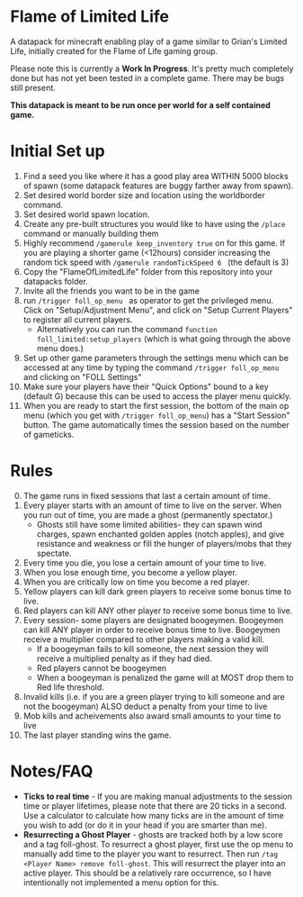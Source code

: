 # Flame of Limited Life
A datapack for minecraft enabling play of a game similar to Grian's Limited Life, initially created for the Flame of Life gaming group.

Please note this is currently a **Work In Progress**. It's pretty much completely done but has not yet been tested in a complete game. There may be bugs still present.

**This datapack is meant to be run once per world for a self contained game.**

# Initial Set up

1. Find a seed you like where it has a good play area WITHIN 5000 blocks of spawn (some datapack features are buggy farther away from spawn).
2. Set desired world border size and location using the worldborder command.
3. Set desired world spawn location.
4. Create any pre-built structures you would like to have using the ```/place ``` command or manually building them
5. Highly recommend ```/gamerule keep_inventory true``` on for this game. If you are playing a shorter game (<12hours) consider increasing the random tick speed with ```/gamerule randomTickSpeed 6 ``` (the default is 3)
6. Copy the "FlameOfLimitedLife" folder from this repository into your datapacks folder.
7. Invite all the friends you want to be in the game
8. run ```/trigger foll_op_menu ``` as operator to get the privileged menu. Click on "Setup/Adjustment Menu", and click on "Setup Current Players" to register all current players.
	- Alternatively you can run the command ```function foll_limited:setup_players``` (which is what going through the above menu does.)
9. Set up other game parameters through the settings menu which can be accessed at any time by typing the command ```/trigger foll_op_menu``` and clicking on "FOLL Settings"
10. Make sure your players have their "Quick Options" bound to a key (default G) because this can be used to access the player menu quickly.
11. When you are ready to start the first session, the bottom of the main op menu (which you get with ```/trigger foll_op_menu```) has a "Start Session" button. The game automatically times the session based on the number of gameticks.


# Rules

0. The game runs in fixed sessions that last a certain amount of time.
1. Every player starts with an amount of time to live on the server. When you run out of time, you are made a ghost (permanently spectator.)
	- Ghosts still have some limited abilities- they can spawn wind charges, spawn enchanted golden apples (notch apples), and give resistance and weakness or fill the hunger of players/mobs that they spectate.
2. Every time you die, you lose a certain amount of your time to live.
3. When you lose enough time, you become a yellow player.
4. When you are critically low on time you become a red player.
5. Yellow players can kill dark green players to receive some bonus time to live.
6. Red players can kill ANY other player to receive some bonus time to live.
7. Every session- some players are designated boogeymen. Boogeymen can kill ANY player in order to receive bonus time to live. Boogeymen receive a multiplier compared to other players making a valid kill.
	- If a boogeyman fails to kill someone, the next session they will receive a multiplied penalty as if they had died.
	- Red players cannot be boogeymen
	- When a boogeyman is penalized the game will at MOST drop them to Red life threshold.
8. Invalid kills (i.e. if you are a green player trying to kill someone and are not the boogeyman) ALSO deduct a penalty from your time to live
9. Mob kills and acheivements also award small amounts to your time to live
10. The last player standing wins the game.


# Notes/FAQ

- **Ticks to real time** - If you are making manual adjustments to the session time or player lifetimes, please note that there are 20 ticks in a second. Use a calculator to calculate how many ticks are in the amount of time you wish to add (or do it in your head if you are smarter than me).
- **Resurrecting a Ghost Player** - ghosts are tracked both by a low score and a tag foll-ghost. To resurrect a ghost player, first use the op menu to manually add time to the player you want to resurrect. Then run ```/tag <Player Name> remove foll-ghost```. This will resurrect the player into an active player. This should be a relatively rare occurrence, so I have intentionally not implemented a menu option for this.

